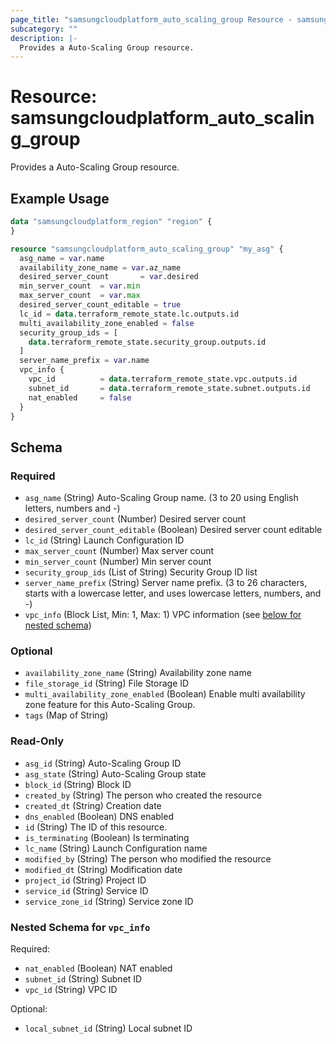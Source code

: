 ```yaml
---
page_title: "samsungcloudplatform_auto_scaling_group Resource - samsungcloudplatform"
subcategory: ""
description: |-
  Provides a Auto-Scaling Group resource.
---
```


# Resource: samsungcloudplatform_auto_scaling_group

Provides a Auto-Scaling Group resource.


## Example Usage

```terraform
data "samsungcloudplatform_region" "region" {
}

resource "samsungcloudplatform_auto_scaling_group" "my_asg" {
  asg_name = var.name
  availability_zone_name = var.az_name
  desired_server_count       = var.desired
  min_server_count  = var.min
  max_server_count  = var.max
  desired_server_count_editable = true
  lc_id = data.terraform_remote_state.lc.outputs.id
  multi_availability_zone_enabled = false
  security_group_ids = [
    data.terraform_remote_state.security_group.outputs.id
  ]
  server_name_prefix = var.name
  vpc_info {
    vpc_id          = data.terraform_remote_state.vpc.outputs.id
    subnet_id       = data.terraform_remote_state.subnet.outputs.id
    nat_enabled     = false
  }
}
```

<!-- schema generated by tfplugindocs -->
## Schema

### Required

- `asg_name` (String) Auto-Scaling Group name. (3 to 20 using English letters, numbers and -)
- `desired_server_count` (Number) Desired server count
- `desired_server_count_editable` (Boolean) Desired server count editable
- `lc_id` (String) Launch Configuration ID
- `max_server_count` (Number) Max server count
- `min_server_count` (Number) Min server count
- `security_group_ids` (List of String) Security Group ID list
- `server_name_prefix` (String) Server name prefix. (3 to 26 characters, starts with a lowercase letter, and uses lowercase letters, numbers, and -)
- `vpc_info` (Block List, Min: 1, Max: 1) VPC information (see [below for nested schema](#nestedblock--vpc_info))

### Optional

- `availability_zone_name` (String) Availability zone name
- `file_storage_id` (String) File Storage ID
- `multi_availability_zone_enabled` (Boolean) Enable multi availability zone feature for this Auto-Scaling Group.
- `tags` (Map of String)

### Read-Only

- `asg_id` (String) Auto-Scaling Group ID
- `asg_state` (String) Auto-Scaling Group state
- `block_id` (String) Block ID
- `created_by` (String) The person who created the resource
- `created_dt` (String) Creation date
- `dns_enabled` (Boolean) DNS enabled
- `id` (String) The ID of this resource.
- `is_terminating` (Boolean) Is terminating
- `lc_name` (String) Launch Configuration name
- `modified_by` (String) The person who modified the resource
- `modified_dt` (String) Modification date
- `project_id` (String) Project ID
- `service_id` (String) Service ID
- `service_zone_id` (String) Service zone ID

<a id="nestedblock--vpc_info"></a>
### Nested Schema for `vpc_info`

Required:

- `nat_enabled` (Boolean) NAT enabled
- `subnet_id` (String) Subnet ID
- `vpc_id` (String) VPC ID

Optional:

- `local_subnet_id` (String) Local subnet ID


